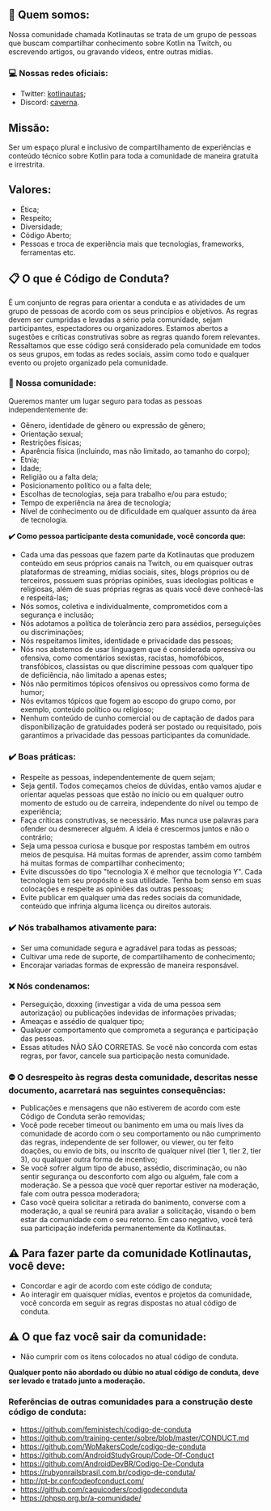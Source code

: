 ## :rocket: Quem somos:
Nossa comunidade chamada Kotlinautas se trata de um grupo de pessoas que buscam compartilhar conhecimento sobre Kotlin na Twitch, ou escrevendo artigos, ou gravando vídeos, entre outras mídias.

### :computer: Nossas redes oficiais:
* Twitter: [kotlinautas](https://twitter.com/kotlinautas);
* Discord: [caverna](https://caverna.live/discord).

## Missão:
Ser um espaço plural e inclusivo de compartilhamento de experiências e conteúdo técnico sobre Kotlin para toda a comunidade de maneira gratuita e irrestrita.

## Valores:
* Ética;
* Respeito;
* Diversidade;
* Código Aberto;
* Pessoas e troca de experiência mais que tecnologias, frameworks, ferramentas etc. 

## :clipboard: O que é Código de Conduta?
É um conjunto de regras para orientar a conduta e as atividades de um grupo de pessoas de acordo com os seus princípios e objetivos. As regras devem ser cumpridas e levadas a sério pela comunidade, sejam participantes, espectadores ou organizadores. Estamos abertos a sugestões e críticas construtivas sobre as regras quando forem relevantes. Ressaltamos que esse código será considerado pela comunidade em todos os seus grupos, em todas as redes sociais, assim como todo e qualquer evento ou projeto organizado pela comunidade.

### :rocket: Nossa comunidade:
Queremos manter um lugar seguro para todas as pessoas independentemente de:
* Gênero, identidade de gênero ou expressão de gênero;
* Orientação sexual;  
* Restrições físicas;
* Aparência física (incluindo, mas não limitado, ao tamanho do corpo);
* Etnia;
* Idade;
* Religião ou a falta dela;
* Posicionamento político ou a falta dele;
* Escolhas de tecnologias, seja para trabalho e/ou para estudo;
* Tempo de experiência na área de tecnologia;
* Nível de conhecimento ou de dificuldade em qualquer assunto da área de tecnologia.

**:heavy_check_mark: Como pessoa participante desta comunidade, você concorda que:**
* Cada uma das pessoas que fazem parte da Kotlinautas que produzem conteúdo em seus próprios canais na Twitch, ou em quaisquer outras plataformas de streaming, mídias sociais, sites, blogs próprios ou de terceiros, possuem suas próprias opiniões, suas ideologias políticas e religiosas, além de suas próprias regras as quais você deve conhecê-las e respeitá-las;
* Nós somos, coletiva e individualmente, comprometidos com a segurança e inclusão;
* Nós adotamos a política de tolerância zero para assédios, perseguições ou discriminações;
* Nós respeitamos limites, identidade e privacidade das pessoas;
* Nós nos abstemos de usar linguagem que é considerada opressiva ou ofensiva, como comentários sexistas, racistas, homofóbicos, transfóbicos, classistas ou que discrimine pessoas com qualquer tipo de deficiência, não limitado a apenas estes;
* Nós não permitimos tópicos ofensivos ou opressivos como forma de humor;
* Nós evitamos tópicos que fogem ao escopo do grupo como, por exemplo, conteúdo político ou religioso;
* Nenhum conteúdo de cunho comercial ou de captação de dados para disponibilização de gratuidades poderá ser postado ou requisitado, pois garantimos a privacidade das pessoas participantes da comunidade.

### :heavy_check_mark: Boas práticas:
* Respeite as pessoas, independentemente de quem sejam;
* Seja gentil. Todos começamos cheios de dúvidas, então vamos ajudar e orientar aquelas pessoas que estão no início ou em qualquer outro momento de estudo ou de carreira, independente do nível ou tempo de experiência;
* Faça críticas construtivas, se necessário. Mas nunca use palavras para ofender ou desmerecer alguém. A ideia é crescermos juntos e não o contrário;
* Seja uma pessoa curiosa e busque por respostas também em outros meios de pesquisa. Há muitas formas de aprender, assim como também há muitas formas de compartilhar conhecimento;
* Evite discussões do tipo "tecnologia X é melhor que tecnologia Y". Cada tecnologia tem seu propósito e sua utilidade. Tenha bom senso em suas colocações e respeite as opiniões das outras pessoas;
* Evite publicar em qualquer uma das redes sociais da comunidade, conteúdo que infrinja alguma licença ou direitos autorais.

### :heavy_check_mark: Nós trabalhamos ativamente para:
* Ser uma comunidade segura e agradável para todas as pessoas;
* Cultivar uma rede de suporte, de compartilhamento de conhecimento;
* Encorajar variadas formas de expressão de maneira responsável.

### :x: Nós condenamos:
* Perseguição, doxxing (investigar a vida de uma pessoa sem autorização) ou publicações indevidas de informações privadas;
* Ameaças e assédio de qualquer tipo;
* Qualquer comportamento que comprometa a segurança e participação das pessoas.
* Essas atitudes NÃO SÃO CORRETAS. Se você não concorda com estas regras, por favor, cancele sua participação nesta comunidade.

### :no_entry: O desrespeito às regras desta comunidade, descritas nesse documento, acarretará nas seguintes consequências:
* Publicações e mensagens que não estiverem de acordo com este Código de Conduta serão removidas;
* Você pode receber timeout ou banimento em uma ou mais lives da comunidade de acordo com o seu comportamento ou não cumprimento das regras, independente de ser follower, ou viewer, ou ter feito doações, ou envio de bits, ou inscrito de qualquer nível (tier 1, tier 2, tier 3), ou qualquer outra forma de incentivo;
* Se você sofrer algum tipo de abuso, assédio, discriminação, ou não sentir segurança ou desconforto com algo ou alguém, fale com a moderação. Se a pessoa que você quer reportar estiver na moderação, fale com outra pessoa moderadora;
* Caso você queira solicitar a retirada do banimento, converse com a moderação, a qual se reunirá para avaliar a solicitação, visando o bem estar da comunidade com o seu retorno. Em caso negativo, você terá sua participação indeferida permanentemente da Kotlinautas.

## :warning: Para fazer parte da comunidade Kotlinautas, você deve:
* Concordar e agir de acordo com este código de conduta;
* Ao interagir em quaisquer mídias, eventos e projetos da comunidade, você concorda em seguir as regras dispostas no atual código de conduta.

## :warning: O que faz você sair da comunidade:
* Não cumprir com os itens colocados no atual código de conduta.

**Qualquer ponto não abordado ou dúbio no atual código de conduta, deve ser levado e tratado junto a moderação.**

### Referências de outras comunidades para a construção deste código de conduta:
* https://github.com/feministech/codigo-de-conduta
* https://github.com/training-center/sobre/blob/master/CONDUCT.md
* https://github.com/WoMakersCode/codigo-de-conduta
* https://github.com/AndroidStudyGroup/Code-Of-Conduct
* https://github.com/AndroidDevBR/Codigo-De-Conduta
* https://rubyonrailsbrasil.com.br/codigo-de-conduta/
* http://pt-br.confcodeofconduct.com/
* https://github.com/caquicoders/codigodeconduta
* https://phpsp.org.br/a-comunidade/
